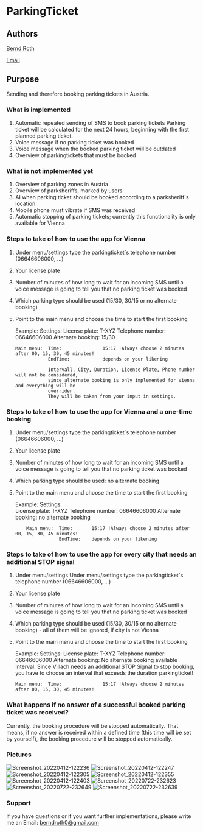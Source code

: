 # ParkingTicket
## Authors
[Bernd Roth](https://github.com/bernd-roth/ParkingTicket)

[Email](berndroth0@gmail.com)

## Purpose
Sending and therefore booking parking tickets in Austria.

### What is implemented
1. Automatic repeated sending of SMS to book parking tickets
   Parking ticket will be calculated for the next 24 hours, beginning with the first planned
   parking ticket.
2. Voice message if no parking ticket was booked
3. Voice message when the booked parking ticket will be outdated
4. Overview of parkingtickets that must be booked

### What is not implemented yet
1. Overview of parking zones in Austria
2. Overview of parksheriffs, marked by users
3. AI when parking ticket should be booked according to a parksheriff`s location
4. Mobile phone must vibrate if SMS was received
5. Automatic stopping of parking tickets; currently this functionality is only available for Vienna

### Steps to take of how to use the app for Vienna
1.  Under menu/settings type the parkingticket`s telephone number (06646606000, ...)
2.  Your license plate
3.  Number of minutes of how long to wait for an incoming SMS until a voice message is going to tell
    you that no parking ticket was booked
4.  Which parking type should be used (15/30, 30/15 or no alternate booking)
5.  Point to the main menu and choose the time to start the first booking
    
    Example: 
        Settings:   License plate:      T-XYZ
                    Telephone number:   06646606000
                    Alternate booking:  15/30
    
        Main menu:  Time:               15:17 !Always choose 2 minutes after 00, 15, 30, 45 minutes!
                    EndTime:            depends on your likening
    
                    Intervall, City, Duration, License Plate, Phone number will not be considered,
                    since alternate booking is only implemented for Vienna and everything will be
                    overriden.
                    They will be taken from your input in settings.

### Steps to take of how to use the app for Vienna and a one-time booking
1.  Under menu/settings type the parkingticket`s telephone number (06646606000, ...)
2.  Your license plate
3.  Number of minutes of how long to wait for an incoming SMS until a voice message is going to tell
    you that no parking ticket was booked
4.  Which parking type should be used: no alternate booking
5.  Point to the main menu and choose the time to start the first booking

    Example:
        Settings:   
            License plate:      T-XYZ
            Telephone number:   06646606000
            Alternate booking:  no alternate booking

            Main menu:  Time:       15:17 !Always choose 2 minutes after 00, 15, 30, 45 minutes!
                        EndTime:    depends on your likening

### Steps to take of how to use the app for every city that needs an additional STOP signal
1.  Under menu/settings Under menu/settings type the parkingticket`s telephone number (06646606000, ...)
2.  Your license plate
3.  Number of minutes of how long to wait for an incoming SMS until a voice message is going to tell
    you that no parking ticket was booked
4.  Which parking type should be used (15/30, 30/15 or no alternate booking) - all of them will be
    ignored, if city is not Vienna
5.  Point to the main menu and choose the time to start the first booking

    Example:
        Settings:   License plate:      T-XYZ
                    Telephone number:   06646606000
                    Alternate booking:  No alternate booking available
        Interval:   Since Villach needs an additional STOP Signal to stop booking,
                    you have to choose an interval that exceeds the duration parkingticket!

        Main menu:  Time:               15:17 !Always choose 2 minutes after 00, 15, 30, 45 minutes!

### What happens if no answer of a successful booked parking ticket was received?
Currently, the booking procedure will be stopped automatically.
That means, if no answer is received within a defined time (this time will be set by yourself),
the booking procedure will be stopped automatically.
        
### Pictures
![Screenshot_20220412-122236](https://user-images.githubusercontent.com/1835491/162941274-1c99cffc-852b-4b65-9f60-c0b56a415dc3.png)
![Screenshot_20220412-122247](https://user-images.githubusercontent.com/1835491/162941359-db0ae893-da4b-4a80-98dd-ac70721aad9f.png)
![Screenshot_20220412-122305](https://user-images.githubusercontent.com/1835491/162941363-b3f62eae-8951-4242-affa-d0594ca47fc0.png)
![Screenshot_20220412-122355](https://user-images.githubusercontent.com/1835491/162941364-07133d70-fd8f-433a-aa65-b607d3a4d300.png)
![Screenshot_20220412-122403](https://user-images.githubusercontent.com/1835491/162941366-9ac8f84d-0bf5-44d3-85bd-00973d1c8097.png)
![Screenshot_20220722-232623](https://user-images.githubusercontent.com/1835491/180571521-7f33d6f4-1ae7-4bb2-9943-ee6c307a4707.png)
![Screenshot_20220722-232649](https://user-images.githubusercontent.com/1835491/180571490-332f09b4-a690-4bae-a3bb-5506c6546e85.png)
![Screenshot_20220722-232639](https://user-images.githubusercontent.com/1835491/180571508-e6a2b4b1-640e-4e9e-9b36-f6e0873a919f.png)


### Support
If you have questions or if you want further implementations,
please write me an Email: berndroth0@gmail.com
